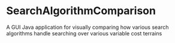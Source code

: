 # SearchAlgorithmComparison
A GUI Java application for visually comparing how various search algorithms handle searching over various variable cost terrains
